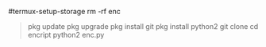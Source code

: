 #termux-setup-storage
rm -rf enc
> pkg update
> pkg upgrade
> pkg install git
> pkg install python2
> git clone 
> cd encript
> python2 enc.py
